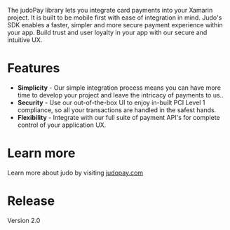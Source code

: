 
The judoPay library lets you integrate card payments into your Xamarin project. It is built to be mobile first with ease of integration in mind. Judo's SDK enables a faster, simpler and more secure payment experience within your app. Build trust and user loyalty in your app with our secure and intuitive UX.

# Features

- **Simplicity** - Our simple integration process means you can have more time to develop your project and leave the intricacy of payments to us..
- **Security** - Use our out-of-the-box UI to enjoy in-built PCI Level 1 compliance, so all your transactions are handled in the safest hands.
- **Flexibility** - Integrate with our full suite of payment API's for complete control of your application UX. 

# Learn more

Learn more about judo by visiting [judopay.com](https://www.judopay.com/xamarin?utm_source=xamarin&utm_medium=partnership%20inbound%20links&utm_term=xamarin%20components%20%2D%20learn%20more%20link&utm_content=partnerships&utm_campaign=xamarin%20components%20%2D%20learn%20more%20link)

# Release 

Version 2.0